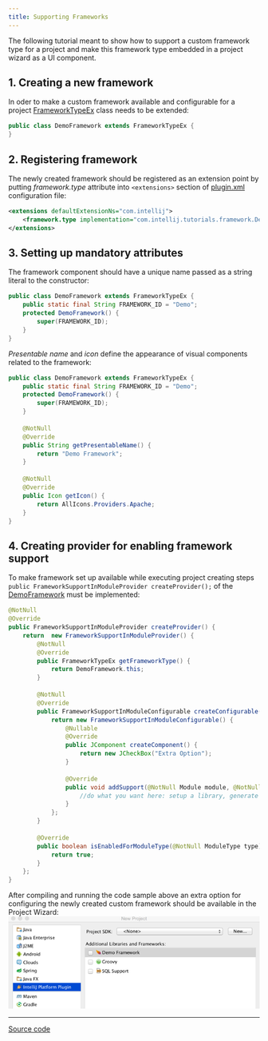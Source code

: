 ```yaml
---
title: Supporting Frameworks
---
```


The following tutorial meant to show how to support a custom framework type for a project and make this framework type embedded in a project wizard as a UI component.

## 1. Creating a new framework

In oder to make a custom framework available and configurable for a project
[FrameworkTypeEx](upsource:///java/idea-ui/src/com/intellij/framework/FrameworkTypeEx.java)
class needs to be extended:


```java
public class DemoFramework extends FrameworkTypeEx {
}
```

## 2. Registering framework

The newly created framework should be registered as an extension point by putting *framework.type* attribute into `<extensions>` section of
[plugin.xml](https://github.com/JetBrains/intellij-sdk-docs/blob/master/code_samples/framework/META-INF/plugin.xml)
configuration file:


```xml
<extensions defaultExtensionNs="com.intellij">
    <framework.type implementation="com.intellij.tutorials.framework.DemoFramework"/>
</extensions>
```

## 3. Setting up mandatory attributes

The framework component should have a unique name passed as a string literal to the constructor:


```java
public class DemoFramework extends FrameworkTypeEx {
    public static final String FRAMEWORK_ID = "Demo";
    protected DemoFramework() {
        super(FRAMEWORK_ID);
    }
}
```

*Presentable name* and *icon* define the appearance of visual components related to the framework:


```java
public class DemoFramework extends FrameworkTypeEx {
    public static final String FRAMEWORK_ID = "Demo";
    protected DemoFramework() {
        super(FRAMEWORK_ID);
    }

    @NotNull
    @Override
    public String getPresentableName() {
        return "Demo Framework";
    }

    @NotNull
    @Override
    public Icon getIcon() {
        return AllIcons.Providers.Apache;
    }
}
```

## 4. Creating provider for enabling framework support

To make framework set up available while executing project creating steps 
`public FrameworkSupportInModuleProvider createProvider();`
of the
[DemoFramework](https://github.com/JetBrains/intellij-sdk-docs/blob/master/code_samples/framework/src/com/intellij/tutorials/framework/DemoFramework.java)
must be implemented:


```java
@NotNull
@Override
public FrameworkSupportInModuleProvider createProvider() {
    return  new FrameworkSupportInModuleProvider() {
        @NotNull
        @Override
        public FrameworkTypeEx getFrameworkType() {
            return DemoFramework.this;
        }

        @NotNull
        @Override
        public FrameworkSupportInModuleConfigurable createConfigurable(@NotNull FrameworkSupportModel model) {
            return new FrameworkSupportInModuleConfigurable() {
                @Nullable
                @Override
                public JComponent createComponent() {
                    return new JCheckBox("Extra Option");
                }

                @Override
                public void addSupport(@NotNull Module module, @NotNull ModifiableRootModel model, @NotNull ModifiableModelsProvider provider) {
                    //do what you want here: setup a library, generate a specific file, etc
                }
            };
        }

        @Override
        public boolean isEnabledForModuleType(@NotNull ModuleType type) {
            return true;
        }
    };
}
```

After compiling and running the code sample above an extra option for configuring the newly created custom framework should be available in the Project Wizard:
![Custom Framework Support](framework/img/custom_framework.png)

----------

[Source code](https://github.com/JetBrains/intellij-sdk-docs/tree/master/code_samples/framework/src/com/intellij/tutorials/framework)





